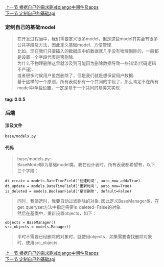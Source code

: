 [上一节 根据自己的需求删减django中间件及apps](https://github.com/bxxfighting/rurality/blob/master/how/to/do/1/4.md)  
[下一节 定制自己的基础api](https://github.com/bxxfighting/rurality/blob/master/how/to/do/1/6.md)  

### 定制自己的基础model
> 在开发过程当中，我们需要定义很多model，但是这些model其实会有很多公共字段及方法，因此定义基础model，方便管理.  
> 比如，现在我们只要插入的数据库中的数据就几乎没有物理删除的，一般都是设置一个字段代表是否删除.  
> 为什么不物理删除这里就涉及到可能因为删除数据导致一些错误(代码逻辑不严谨).  
> 或者很多时候用户虽然删除了，但是我们就是想保留用户数据.  
> 基于这样的一个原则，所有表就都有一个共同的字段了，那么肯定不在所有model中单独设置，一定是基于一个共同的基类来实现.  

#### tag: 0.0.5

### 后端

#### 涉及文件
```
base/models.py
```

#### 代码
> base/models.py:  
> BaseModel即为基础model类，我在设计表时，所有表我都希望有，以下三个字段：  
```
dt_create = models.DateTimeField('创建时间', auto_now_add=True)
dt_update = models.DateTimeField('更新时间', auto_now=True)
is_deleted = models.BooleanField('是否删除', default=False)
```
> 同时，我筛选时，我要自动过滤删除的对象.
> 因此定义BaseManager类，在get_queryset方法中指定需要is_deleted=False的对象.  
> 然后在基类中，重新设置objects，如下：  
```
objects = BaseManager()
src_objects = models.Manager()
```
> 平时不需要已经删除的对象时，就使用objects，如果需要查找删除对象时，使用src_objects.  

[上一节 根据自己的需求删减django中间件及apps](https://github.com/bxxfighting/rurality/blob/master/how/to/do/1/4.md)  
[下一节 定制自己的基础api](https://github.com/bxxfighting/rurality/blob/master/how/to/do/1/6.md)  
